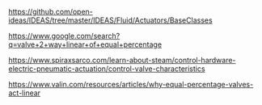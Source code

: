 https://github.com/open-ideas/IDEAS/tree/master/IDEAS/Fluid/Actuators/BaseClasses

https://www.google.com/search?q=valve+2+way+linear+of+equal+percentage

https://www.spiraxsarco.com/learn-about-steam/control-hardware-electric-pneumatic-actuation/control-valve-characteristics

https://www.valin.com/resources/articles/why-equal-percentage-valves-act-linear
